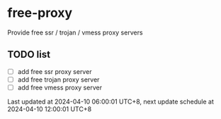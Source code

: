 
# free-proxy
Provide free ssr / trojan / vmess proxy servers


## TODO list
- [ ] add free ssr proxy server
- [ ] add free trojan proxy server
- [ ] add free vmess proxy server

Last updated at 2024-04-10 06:00:01 UTC+8, next update schedule at 2024-04-10 12:00:01 UTC+8

